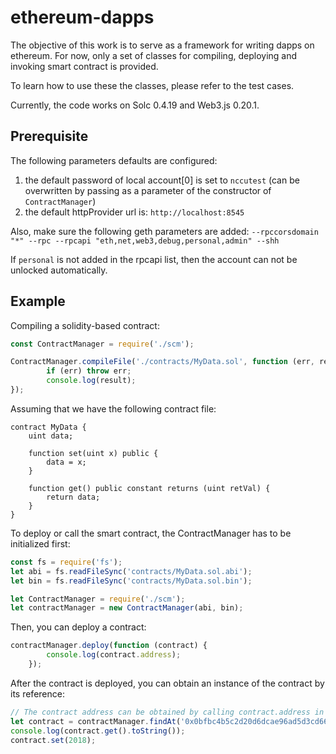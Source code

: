 # ethereum-dapps
The objective of this work is to serve as a framework for writing dapps on ethereum.
For now, only a set of classes for compiling, deploying and invoking smart contract is provided.


To learn how to use these the classes, please refer to the test cases.

Currently, the code works on Solc 0.4.19 and Web3.js 0.20.1.

## Prerequisite

The following parameters defaults are configured:
1. the default password of local account[0] is set to `nccutest` (can be overwritten by passing as a parameter of the constructor of `ContractManager`)
2. the default httpProvider url is: `http://localhost:8545`

Also, make sure the following geth parameters are added:
`--rpccorsdomain "*" --rpc --rpcapi "eth,net,web3,debug,personal,admin" --shh`

If `personal` is not added in the rpcapi list, then the account can not be unlocked automatically.

## Example

Compiling a solidity-based contract:
```js
const ContractManager = require('./scm');

ContractManager.compileFile('./contracts/MyData.sol', function (err, result) {
        if (err) throw err;
        console.log(result);
});
```

Assuming that we have the following contract file:
```solidity
contract MyData {
    uint data;

    function set(uint x) public {
        data = x;
    }

    function get() public constant returns (uint retVal) {
        return data;
    }
}
```

To deploy or call the smart contract, the ContractManager has to be initialized first:
```js
const fs = require('fs');
let abi = fs.readFileSync('contracts/MyData.sol.abi');
let bin = fs.readFileSync('contracts/MyData.sol.bin');

let ContractManager = require('./scm');
let contractManager = new ContractManager(abi, bin);
```

Then, you can deploy a contract:
```js
contractManager.deploy(function (contract) {
        console.log(contract.address);
    });
```

After the contract is deployed, you can obtain an instance of the contract by its reference:
```js
// The contract address can be obtained by calling contract.address in the previous step
let contract = contractManager.findAt('0x0bfbc4b5c2d20d6dcae96ad5d3cd661397c0b85b');
console.log(contract.get().toString());
contract.set(2018);
```

